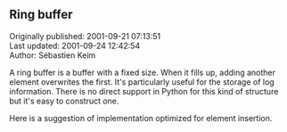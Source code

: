 ## Ring buffer  
Originally published: 2001-09-21 07:13:51  
Last updated: 2001-09-24 12:42:54  
Author: Sébastien Keim  
  
A ring buffer is a buffer with a fixed size. When it fills up, adding another element overwrites the first. It's particularly useful for the storage of log information. There is no direct support in Python for this kind of structure but it's easy to construct one.

Here is a suggestion of implementation optimized for element insertion.